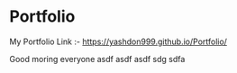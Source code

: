 # Portfolio
My Portfolio Link :-
https://yashdon999.github.io/Portfolio/

Good moring everyone
asdf
asdf
asdf
sdg
sdfa
